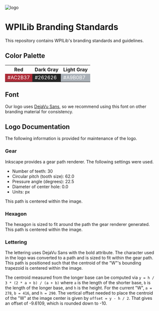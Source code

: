 ![logo](https://rawgithub.com/wpilibsuite/branding/master/wpilib-horizontal.svg)

# WPILib Branding Standards

This repository contains WPILib's branding standards and guidelines.

## Color Palette

<table>
  <tr>
    <th>Red</th>
    <th>Dark Gray</th>
    <th>Light Gray</th>
  </tr>
  <tr>
    <td style="background-color: #ac2b37; color: white;">#AC2B37</td>
    <td style="background-color: #262626; color: white;">#262626</td>
    <td style="background-color: #a9b0b7; color: white;">#A9B0B7</td>
  </tr>
</table>

## Font

Our logo uses [DejaVu Sans](DejaVuSans.ttf), so we recommend using this font on other branding material for consistency.

## Logo Documentation

The following information is provided for maintenance of the logo.

### Gear

Inkscape provides a gear path renderer. The following settings were used.

* Number of teeth: 30
* Circular pitch (tooth size): 62.0
* Pressure angle (degrees): 22.5
* Diameter of center hole: 0.0
* Units: px

This path is centered within the image.

### Hexagon

The hexagon is sized to fit around the path the gear renderer generated. This path is centered within the image.

### Lettering

The lettering uses DejaVu Sans with the bold attribute. The character used in the logo was converted to a path and is sized to fit within the gear path. This path is positioned such that the centroid of the "W"'s bounding trapezoid is centered within the image.

The centroid measured from the longer base can be computed via `y = h / 3 * (2 * a + b) / (a + b)` where `a` is the length of the shorter base, `b` is the length of the longer base, and `h` is the height. For the current "W", `a = 278`, `b = 416`, and `h = 290`. The vertical offset needed to place the centroid of the "W" at the image center is given by `offset = y - h / 2`. That gives an offset of -9.6109, which is rounded down to -10.
